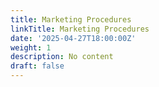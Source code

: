 ```yaml
---
title: Marketing Procedures
linkTitle: Marketing Procedures
date: '2025-04-27T18:00:00Z'
weight: 1
description: No content
draft: false
---
```



